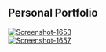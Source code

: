 ## Personal Portfolio

<a href="https://ibb.co/NpWh0x0"><img src="https://i.ibb.co/mthsnJn/Screenshot-1653.png" alt="Screenshot-1653" border="0"></a><br />
<a href="https://ibb.co/yBZv8ds"><img src="https://i.ibb.co/YT1ntPj/Screenshot-1657.png" alt="Screenshot-1657" border="0"></a>

